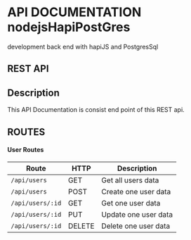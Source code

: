 # API DOCUMENTATION nodejsHapiPostGres
development back end with hapiJS and PostgresSql

## REST API

## Description
This API Documentation is consist end point of this REST api.

## ROUTES

#### User Routes

| Route             |  HTTP  | Description |
| ----------------- | ------ | --------------|
| `/api/users`      | GET    | Get all users data
| `/api/users`      | POST   | Create one user data
| `/api/users/:id`  | GET    | Get one user data
| `/api/users/:id`  | PUT    | Update one user data
| `/api/users/:id`  | DELETE | Delete one user data
